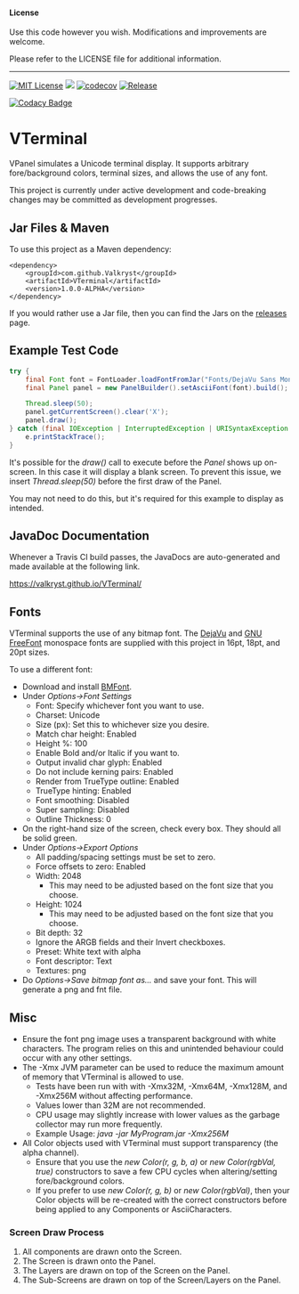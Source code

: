 #### License

Use this code however you wish. Modifications and improvements are welcome.

Please refer to the LICENSE file for additional information.

---

[![MIT License](https://img.shields.io/badge/license-MIT_License-green.svg)](https://github.com/Valkryst/VTerminal/blob/master/LICENSE.md) ![](https://travis-ci.org/Valkryst/VTerminal.svg?branch=master) [![codecov](https://codecov.io/gh/Valkryst/VTerminal/branch/master/graph/badge.svg)](https://codecov.io/gh/Valkryst/VTerminal) [![Release](https://jitpack.io/v/Valkryst/VTerminal.svg)](https://jitpack.io/#Valkryst/VTerminal)

[![Codacy Badge](https://api.codacy.com/project/badge/Grade/935164ad165841f9871665cde7975eaf)](https://www.codacy.com/app/Valkryst/VTerminal?utm_source=github.com&amp;utm_medium=referral&amp;utm_content=Valkryst/VTerminal&amp;utm_campaign=Badge_Grade)

# VTerminal


VPanel simulates a Unicode terminal display. It supports arbitrary fore/background colors,  terminal sizes, and allows
the use of any font.

This project is currently under active development and code-breaking changes may be committed as development progresses.

## Jar Files & Maven

To use this project as a Maven dependency:

    <dependency>
        <groupId>com.github.Valkryst</groupId>
        <artifactId>VTerminal</artifactId>
        <version>1.0.0-ALPHA</version>
    </dependency>

If you would rather use a Jar file, then you can find the Jars on the [releases](https://github.com/Valkryst/VTerminal/releases) page.

## Example Test Code

```java
try {
    final Font font = FontLoader.loadFontFromJar("Fonts/DejaVu Sans Mono/20pt/bitmap.png", "Fonts/DejaVu Sans Mono/20pt/data.fnt", 1);
    final Panel panel = new PanelBuilder().setAsciiFont(font).build();

    Thread.sleep(50);
    panel.getCurrentScreen().clear('X');
    panel.draw();
} catch (final IOException | InterruptedException | URISyntaxException e) {
    e.printStackTrace();
}
```

It's possible for the *draw()* call to execute before the *Panel* shows up on-screen. In this case it will display a blank screen.
To prevent this issue, we insert *Thread.sleep(50)* before the first draw of the Panel.

You may not need to do this, but it's required for this example to display as intended.

## JavaDoc Documentation

Whenever a Travis CI build passes, the JavaDocs are auto-generated and made available at the following link.

https://valkryst.github.io/VTerminal/

## Fonts
VTerminal supports the use of any bitmap font. The  [DejaVu](http://dejavu-fonts.org/wiki/Main_Page) and 
[GNU FreeFont](https://www.gnu.org/software/freefont/) monospace fonts are supplied with this project in 16pt, 18pt, and 
20pt sizes.

To use a different font:

* Download and install [BMFont](http://www.angelcode.com/products/bmfont/).
* Under *Options->Font Settings*
    * Font: Specify whichever font you want to use.
    * Charset: Unicode
    * Size (px): Set this to whichever size you desire.
    * Match char height: Enabled
    * Height %: 100
    * Enable Bold and/or Italic if you want to.
    * Output invalid char glyph: Enabled
    * Do not include kerning pairs: Enabled
    * Render from TrueType outline: Enabled
    * TrueType hinting: Enabled
    * Font smoothing: Disabled
    * Super sampling: Disabled
    * Outline Thickness: 0
* On the right-hand size of the screen, check every box. They should all be solid green.
* Under *Options->Export Options*
    * All padding/spacing settings must be set to zero.
    * Force offsets to zero: Enabled
    * Width: 2048
        * This may need to be adjusted based on the font size that you choose.
    * Height: 1024
        * This may need to be adjusted based on the font size that you choose.
    * Bit depth: 32
    * Ignore the ARGB fields and their Invert checkboxes.
    * Preset: White text with alpha
    * Font descriptor: Text
    * Textures: png
* Do *Options->Save bitmap font as...* and save your font. This will generate a png and fnt file.

## Misc

* Ensure the font png image uses a transparent background with white characters. The program relies on this and unintended behaviour could occur with any other settings.
* The -Xmx JVM parameter can be used to reduce the maximum amount of memory that VTerminal is allowed to use.
     * Tests have been run with with -Xmx32M, -Xmx64M, -Xmx128M, and -Xmx256M without affecting performance.
     * Values lower than 32M are not recommended.
     * CPU usage may slightly increase with lower values as the garbage collector may run more frequently.
     * Example Usage: *java -jar MyProgram.jar -Xmx256M*
* All Color objects used with VTerminal must support transparency (the alpha channel).
     * Ensure that you use the *new Color(r, g, b, a)* or *new Color(rgbVal, true)* constructors to save a few CPU cycles when altering/setting fore/background colors.
     * If you prefer to use *new Color(r, g, b)* or *new Color(rgbVal)*, then your Color objects will be re-created with the correct constructors before being applied to any Components or AsciiCharacters.


### Screen Draw Process

1. All components are drawn onto the Screen.
2. The Screen is drawn onto the Panel.
3. The Layers are drawn on top of the Screen on the Panel.
4. The Sub-Screens are drawn on top of the Screen/Layers on the Panel.